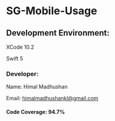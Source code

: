 # SG-Mobile-Usage

## Development Environment:
XCode 10.2

Swift 5

### Developer:
Name: Himal Madhushan

Email: himalmadhushankl@gmail.com


#### Code Coverage: 94.7%
